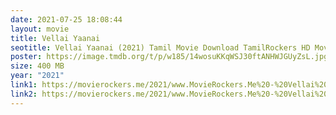 ```yaml
---
date: 2021-07-25 18:08:44
layout: movie
title: Vellai Yaanai
seotitle: Vellai Yaanai (2021) Tamil Movie Download TamilRockers HD Moviesda
poster: https://image.tmdb.org/t/p/w185/14wosuKKqWSJ30ftANHWJGUyZsL.jpg
size: 400 MB
year: "2021"
link1: https://movierockers.me/2021/www.MovieRockers.Me%20-%20Vellai%20Yaanai%20(2021)%20Tamil%20HDRip%20480p.mp4
link2: https://movierockers.me/2021/www.MovieRockers.Me%20-%20Vellai%20Yaanai%20(2021)%20Tamil%20HDRip%20480p.mp4
---
```

